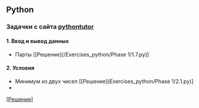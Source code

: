 ## Python
### Задачки с сайта [pythontutor](http://pythontutor.ru)
#### 1. Ввод и вывод данных 
- Парты [[Решение](/Exercises_python/Phase 1/1.7.py)]

#### 2. Условия
- Минимум из двух чисел
[[Решение](Exercises_python/Phase 1/2.1.py)]
- 
[[Решение]()]
